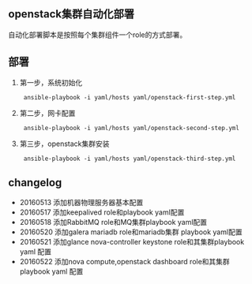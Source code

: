 openstack集群自动化部署
-------

自动化部署脚本是按照每个集群组件一个role的方式部署。

部署
-------

1. 第一步，系统初始化

        ansible-playbook -i yaml/hosts yaml/openstack-first-step.yml

2. 第二步，网卡配置

        ansible-playbook -i yaml/hosts yaml/openstack-second-step.yml

3. 第三步，openstack集群安装

        ansible-playbook -i yaml/hosts yaml/openstack-third-step.yml


changelog
--------

- 20160513 添加机器物理服务器基本配置
- 20160517 添加keepalived role和playbook yaml配置
- 20160518 添加RabbitMQ role和MQ集群playbook yaml配置
- 20160520 添加galera mariadb role和mariadb集群 playbook yaml配置
- 20160521 添加glance nova-controller keystone role和其集群playbook yaml 配置
- 20160522 添加nova compute,openstack dashboard role和其集群playbook yaml 配置